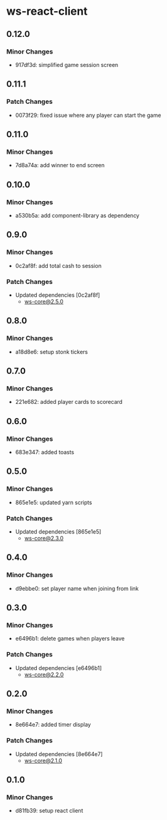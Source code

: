 # ws-react-client

## 0.12.0

### Minor Changes

- 917df3d: simplified game session screen

## 0.11.1

### Patch Changes

- 0073f29: fixed issue where any player can start the game

## 0.11.0

### Minor Changes

- 7d8a74a: add winner to end screen

## 0.10.0

### Minor Changes

- a530b5a: add component-library as dependency

## 0.9.0

### Minor Changes

- 0c2af8f: add total cash to session

### Patch Changes

- Updated dependencies [0c2af8f]
  - ws-core@2.5.0

## 0.8.0

### Minor Changes

- a18d8e6: setup stonk tickers

## 0.7.0

### Minor Changes

- 221e682: added player cards to scorecard

## 0.6.0

### Minor Changes

- 683e347: added toasts

## 0.5.0

### Minor Changes

- 865e1e5: updated yarn scripts

### Patch Changes

- Updated dependencies [865e1e5]
  - ws-core@2.3.0

## 0.4.0

### Minor Changes

- d9ebbe0: set player name when joining from link

## 0.3.0

### Minor Changes

- e6496b1: delete games when players leave

### Patch Changes

- Updated dependencies [e6496b1]
  - ws-core@2.2.0

## 0.2.0

### Minor Changes

- 8e664e7: added timer display

### Patch Changes

- Updated dependencies [8e664e7]
  - ws-core@2.1.0

## 0.1.0

### Minor Changes

- d81fb39: setup react client

